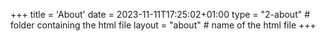 +++
title = 'About'
date = 2023-11-11T17:25:02+01:00
type = "2-about" # folder containing the html file
layout = "about" # name of the html file
+++
